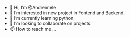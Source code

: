 - 👋 Hi, I’m @Andreimele
- 👀 I’m interested in new project in Fontend and Backend.
- 🌱 I’m currently learning python.
- 💞️ I’m looking to collaborate on projects.
- 📫 How to reach me ...

<!---
Andreimele/Andreimele is a ✨ special ✨ repository because its `README.md` (this file) appears on your GitHub profile.
You can click the Preview link to take a look at your changes.
--->
